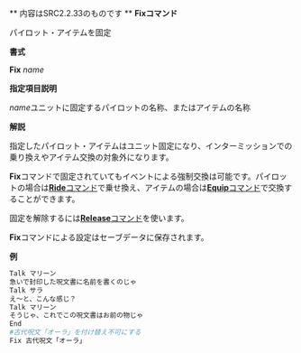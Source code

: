 ** 内容はSRC2.2.33のものです **
**Fixコマンド**

パイロット・アイテムを固定

**書式**

**Fix** *name*

**指定項目説明**

*name*ユニットに固定するパイロットの名称、またはアイテムの名称

**解説**

指定したパイロット・アイテムはユニット固定になり、インターミッションでの乗り換えやアイテム交換の対象外になります。

**Fix**コマンドで固定されていてもイベントによる強制交換は可能です。パイロットの場合は[**Ride**コマンド](Rideコマンド.md)で乗せ換え、アイテムの場合は[**Equip**コマンド](Equipコマンド.md)で交換することができます。

固定を解除するには[**Release**コマンド](Releaseコマンド.md)を使います。

**Fix**コマンドによる設定はセーブデータに保存されます。

**例**
```sh
Talk マリーン
急いで封印した呪文書に名前を書くのじゃ
Talk サラ
え～と、こんな感じ？
Talk マリーン
そうじゃ、これでこの呪文書はお前の物じゃ
End
#古代呪文「オーラ」を付け替え不可にする
Fix 古代呪文「オーラ」
```


